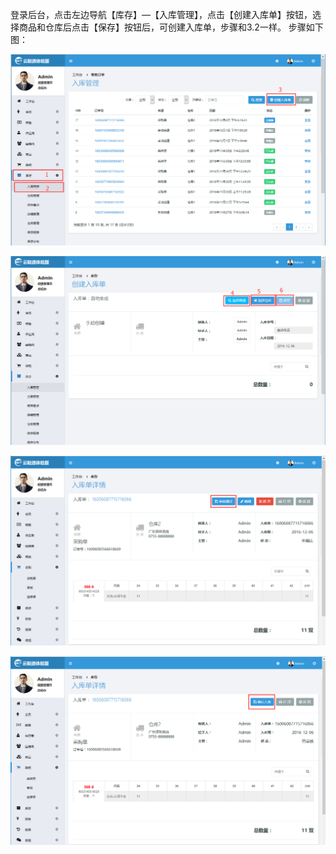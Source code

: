 登录后台，点击左边导航【库存】—【入库管理】，点击【创建入库单】按钮，选择商品和仓库后点击【保存】按钮后，可创建入库单，步骤和3.2一样。 步骤如下图：

![](/assets/手动入库.png)

![](/assets/手动入库2.png)

![](/assets/审核1.png)

![](/assets/确认入库1.png)

